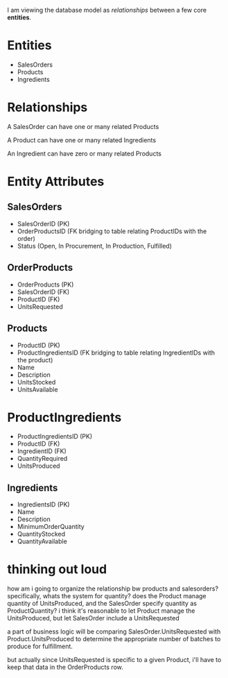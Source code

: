 I am viewing the database model as _relationships_ between a few core **entities**.

# Entities

- SalesOrders
- Products
- Ingredients

# Relationships

A SalesOrder can have one or many related Products

A Product can have one or many related Ingredients

An Ingredient can have zero or many related Products

# Entity Attributes

## SalesOrders

- SalesOrderID (PK)
- OrderProductsID (FK bridging to table relating ProductIDs with the order)
- Status (Open, In Procurement, In Production, Fulfilled)

## OrderProducts

- OrderProducts (PK)
- SalesOrderID (FK)
- ProductID (FK)
- UnitsRequested

## Products

- ProductID (PK)
- ProductIngredientsID (FK bridging to table relating IngredientIDs with the product)
- Name
- Description
- UnitsStocked
- UnitsAvailable

# ProductIngredients

- ProductIngredientsID (PK)
- ProductID (FK)
- IngredientID (FK)
- QuantityRequired
- UnitsProduced

## Ingredients

- IngredientsID (PK)
- Name
- Description
- MinimumOrderQuantity
- QuantityStocked
- QuantityAvailable

# thinking out loud

how am i going to organize the relationship bw products and salesorders?
specifically, whats the system for quantity?
does the Product manage quantity of UnitsProduced, and the SalesOrder specify quantity as ProductQuantity?
i think it's reasonable to let Product manage the UnitsProduced, but let SalesOrder include a UnitsRequested

a part of business logic will be comparing SalesOrder.UnitsRequested with Product.UnitsProduced to determine the appropriate number of batches to produce for fulfillment.

but actually since UnitsRequested is specific to a given Product, i'll have to keep that data in the OrderProducts row.
